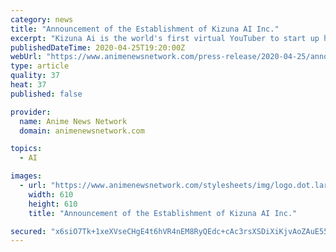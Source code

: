 ```yaml
---
category: news
title: "Announcement of the Establishment of Kizuna AI Inc."
excerpt: "Kizuna Ai is the world's first virtual YouTuber to start up her own YouTube channel releasing videos on \"A.I.Channel\" and \"A.I.Games,\" and now expanding her activities by making appearances on TV shows, holding her own concert, and participating in music festivals. She has been working towards delivering the \"future\" from the virtual world to ..."
publishedDateTime: 2020-04-25T19:20:00Z
webUrl: "https://www.animenewsnetwork.com/press-release/2020-04-25/announcement-of-the-establishment-of-kizuna-ai-inc/.158984"
type: article
quality: 37
heat: 37
published: false

provider:
  name: Anime News Network
  domain: animenewsnetwork.com

topics:
  - AI

images:
  - url: "https://www.animenewsnetwork.com/stylesheets/img/logo.dot.large.jpg"
    width: 610
    height: 610
    title: "Announcement of the Establishment of Kizuna AI Inc."

secured: "x6siO7Tk+1xeXVseCHgE4t6hVR4nEM8RyQEdc+cAc3rsXSDiXiKjvAoZAuE55AyOwbSdfLw+5SHreXcz8mZVtpGr3fZzOebGCd0yKzb6rgNrvicsukvJ/m+y8PfnJVXJ25hloD36JuTvs4DPI/L2QFzKPozv5ycGAuF0mhtG2ZneWYeMHpCGsYrvrS/GA8rMP5CM5e6JQ/zqhHhrharb/2f9cmlXE8ldhoGs3LDaaM5cGVr7cl7LZ42CRh4q6PvyKygjpImXSR3S4YSZF6Py6t4P+CtLqBAJe757+vuTj9MUHwgvuBeS4WKXf8fcsEoX;1IuDSHQe6a0w53qysentSg=="
---
```


